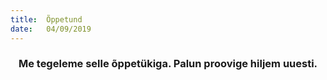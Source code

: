 ```yaml
---
title:  Õppetund
date:   04/09/2019
---
```


### <center>Me tegeleme selle õppetükiga. Palun proovige hiljem uuesti.</center>